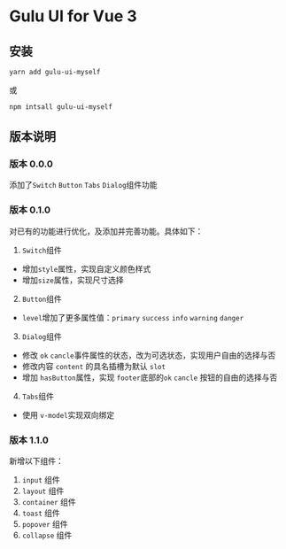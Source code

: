 # Gulu UI for Vue 3

## 安装

```bash
yarn add gulu-ui-myself
```

或

```bash
npm intsall gulu-ui-myself
```

## 版本说明

### 版本 0.0.0

添加了`Switch` `Button` `Tabs` `Dialog`组件功能

### 版本 0.1.0

对已有的功能进行优化，及添加并完善功能。具体如下：

1. `Switch`组件

- 增加`style`属性，实现自定义颜色样式
- 增加`size`属性，实现尺寸选择

2. `Button`组件

- `level`增加了更多属性值：`primary` `success` `info` `warning` `danger`

3. `Dialog`组件

- 修改 `ok` `cancle`事件属性的状态，改为可选状态，实现用户自由的选择与否
- 修改内容 `content` 的具名插槽为默认 `slot`
- 增加 `hasButton`属性，实现 `footer`底部的`ok` `cancle` 按钮的自由的选择与否

4. `Tabs`组件

- 使用 `v-model`实现双向绑定

### 版本 1.1.0

新增以下组件：

1. `input` 组件
2. `layout` 组件
3. `container` 组件
4. `toast` 组件
5. `popover` 组件
6. `collapse` 组件

